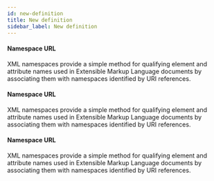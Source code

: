 ```yaml
---
id: new-definition
title: New definition
sidebar_label: New definition
---
```

#### Namespace URL
XML namespaces provide a simple method for qualifying element and attribute names used in Extensible Markup Language documents by associating them with namespaces identified by URI references.

#### Namespace URL
XML namespaces provide a simple method for qualifying element and attribute names used in Extensible Markup Language documents by associating them with namespaces identified by URI references.

#### Namespace URL
XML namespaces provide a simple method for qualifying element and attribute names used in Extensible Markup Language documents by associating them with namespaces identified by URI references.


